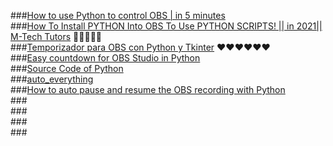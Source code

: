 ###[How to use Python to control OBS | in 5 minutes](https://www.youtube.com/watch?v=9AwvXLV6Tro)  
###[How To Install PYTHON Into OBS To Use PYTHON SCRIPTS! || in 2021|| M-Tech Tutors](https://www.youtube.com/watch?v=6KVl0z6cyoQ)  🎈🎈🎈🎈🎈  
###[Temporizador para OBS con Python y Tkinter](https://www.youtube.com/watch?v=CW0EdQs2zeo&t=3s)  ♥♥♥♥♥♥  
###[Easy countdown for OBS Studio in Python](https://www.youtube.com/watch?v=9QSo3F6sM1w&t=27s)  
###[Source Code of Python](https://gist.github.com/maxtacu/b10a5362d35e444ed393bb5ad0ff4f2f)  
###[auto_everything](https://github.com/yingshaoxo/auto_everything)  
###[How to auto pause and resume the OBS recording with Python](https://www.youtube.com/watch?v=PYt3LiyTh9E)  
###[]()  
###[]()  
###[]()  
###[]()  
